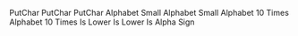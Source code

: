 PutChar
PutChar
PutChar
Alphabet Small
Alphabet Small
Alphabet 10 Times
Alphabet 10 Times
Is Lower
Is Lower
Is Alpha
Sign
